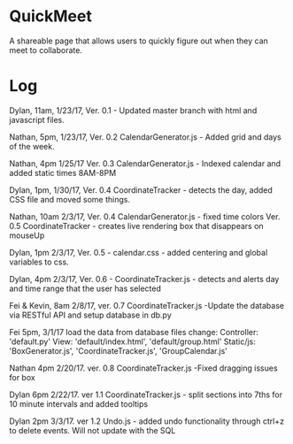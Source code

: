 # QuickMeet
A shareable page that allows users to quickly figure out when they can meet to collaborate.

# Log
Dylan, 11am, 1/23/17, Ver. 0.1 - Updated master branch with html and javascript files.

Nathan, 5pm, 1/23/17, Ver. 0.2 CalendarGenerator.js - Added grid and days of the week.

Nathan, 4pm 1/25/17 Ver. 0.3 CalendarGenerator.js - Indexed calendar and added static times 8AM-8PM

Dylan, 1pm, 1/30/17, Ver. 0.4 CoordinateTracker - detects the day, added CSS file and moved some things.

Nathan, 10am 2/3/17, Ver. 0.4 CalendarGenerator.js - fixed time colors
					 Ver. 0.5 CoordinateTracker - creates live rendering box that disappears on mouseUp
					 
Dylan, 1pm 2/3/17, Ver. 0.5 - calendar.css - added centering and global variables to css. 

Dylan, 4pm 2/3/17, Ver. 0.6 - CoordinateTracker.js - detects and alerts day and time range that the user has selected

Fei & Kevin, 8am 2/8/17, ver. 0.7 CoordinateTracker.js -Update the database via RESTful API and setup database in db.py

Fei 5pm,  3/1/17 load the data from database 
        files change: Controller: 'default.py'
	View: 'default/index.html', 'default/group.html'
	Static/js: 'BoxGenerator.js', 'CoordinateTracker.js', 'GroupCalendar.js'
			
Nathan 4pm 2/20/17. ver. 0.8 CoordinateTracker.js -Fixed dragging issues for box

Dylan 6pm 2/22/17. ver 1.1 CoordinateTracker.js - split sections into 7ths for 10 minute intervals and added tooltips

Dylan 2pm 3/3/17. ver 1.2 Undo.js - added undo functionality through ctrl+z to delete events. Will not update with the SQL
